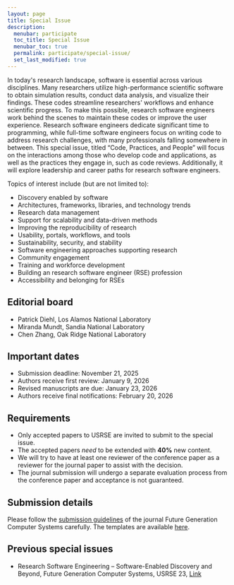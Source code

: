 ```yaml
---
layout: page
title: Special Issue
description:
  menubar: participate
  toc_title: Special Issue
  menubar_toc: true
  permalink: participate/special-issue/
  set_last_modified: true
---
```

In today's research landscape, software is essential across various disciplines. Many researchers utilize high-performance scientific software to obtain simulation results, conduct data analysis, and visualize their findings. These codes streamline researchers' workflows and enhance scientific progress. To make this possible, research software engineers work behind the scenes to maintain these codes or improve the user experience. Research software engineers dedicate significant time to programming, while full-time software engineers focus on writing code to address research challenges, with many professionals falling somewhere in between.
This special issue, titled “Code, Practices, and People” will focus on the interactions among those who develop code and applications, as well as the practices they engage in, such as code reviews. Additionally, it will explore leadership and career paths for research software engineers.

Topics of interest include (but are not limited to):

* Discovery enabled by software
* Architectures, frameworks, libraries, and technology trends
* Research data management
* Support for scalability and data-driven methods
* Improving the reproducibility of research
* Usability, portals, workflows, and tools
* Sustainability, security, and stability
* Software engineering approaches supporting research
* Community engagement
* Training and workforce development
* Building an research software engineer (RSE) profession
* Accessibility and belonging for RSEs

## Editorial board

* Patrick Diehl, Los Alamos National Laboratory 
* Miranda Mundt, Sandia National Laboratory 
* Chen Zhang, Oak Ridge National Laboratory

## Important dates

* Submission deadline: November 21, 2025
* Authors receive first review: January 9, 2026
* Revised manuscripts are due: January 23, 2026
* Authors receive final notifications: February 20, 2026

## Requirements

* Only accepted papers to USRSE are invited to submit to the special issue.
* The accepted papers *need* to be extended with **40%** new content. 
* We will try to have at least one reviewer of the conference paper as a reviewer for the journal paper to assist with the decision.
* The journal submission will undergo a separate evaluation process from the conference paper and acceptance is not guaranteed.

## Submission details

Please follow the [submission guidelines](https://www.sciencedirect.com/journal/future-generation-computer-systems/publish/guide-for-authors) of the journal Future Generation Computer Systems carefully. The templates are available [here](https://www.elsevier.com/researcher/author/policies-and-guidelines/latex-instructions).

## Previous special issues

* Research Software Engineering – Software-Enabled Discovery and Beyond, Future Generation Computer Systems, USRSE 23, [Link](https://www.sciencedirect.com/special-issue/10GXQ2MQKBW)
